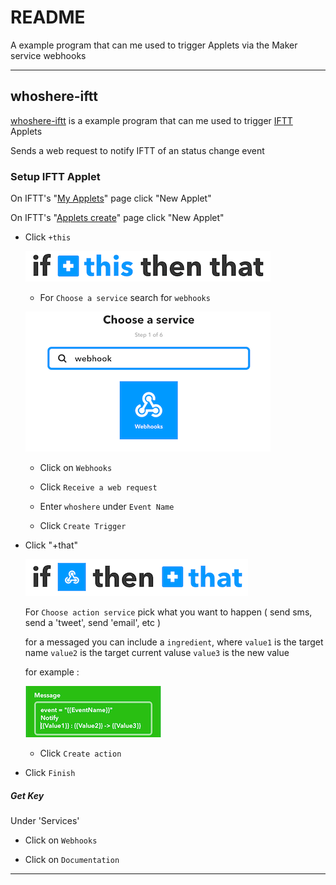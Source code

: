# README #

A example program that can me used to trigger Applets via the Maker service webhooks

-------

## whoshere-iftt ##

[whoshere-iftt](/whoshere-iftt/whoshere-iftt.py) is a example program that can me used to trigger [IFTT](https://ifttt.com/) Applets


Sends a web request to notify IFTT of an status change event 


### Setup IFTT Applet ###

On IFTT's "[My Applets](https://ifttt.com/my_applets)" page click "New Applet"

On IFTT's "[Applets create](https://ifttt.com/create)" page click "New Applet"

- Click `+this`

    ![+this](/whoshere-iftt/.screen_shots/Screen_Shot_this.png)

    - For `Choose a service` search for `webhooks`

    ![service](/whoshere-iftt/.screen_shots/Screen_Shot_service.png)

    - Click on `Webhooks`

    - Click `Receive a web request`

    - Enter `whoshere` under `Event Name`

    - Click `Create Trigger`

- Click "+that"

    ![+that](/whoshere-iftt/.screen_shots/Screen_Shot_that.png)

    For `Choose action service` pick what you want to happen ( send sms, send a 'tweet', send 'email', etc )


    for a messaged you can include a `ingredient`, where 
    `value1` is the target name
    `value2` is the target current valuse 
    `value3` is the new value

    for example :

    ![message](/whoshere-iftt/.screen_shots/Screen_Shot_message.png)

    - Click `Create action`

- Click `Finish`


##### Get Key ####

Under 'Services'

- Click on `Webhooks`

- Click on `Documentation`


-------

